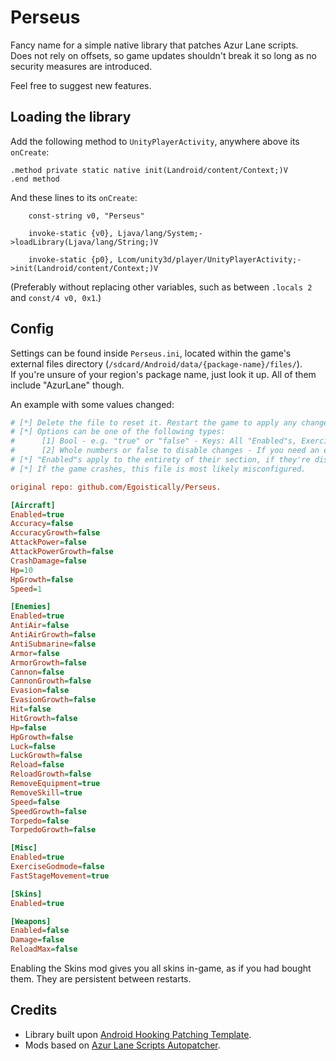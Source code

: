# Perseus
Fancy name for a simple native library that patches Azur Lane scripts.  
Does not rely on offsets, so game updates shouldn't break it so long as no security measures are introduced.

Feel free to suggest new features.

## Loading the library
Add the following method to `UnityPlayerActivity`, anywhere above its `onCreate`:
```smali
.method private static native init(Landroid/content/Context;)V
.end method
```
And these lines to its `onCreate`:
```smali
	const-string v0, "Perseus"

	invoke-static {v0}, Ljava/lang/System;->loadLibrary(Ljava/lang/String;)V

	invoke-static {p0}, Lcom/unity3d/player/UnityPlayerActivity;->init(Landroid/content/Context;)V
```
(Preferably without replacing other variables, such as between `.locals 2` and `const/4 v0, 0x1`.)

## Config
Settings can be found inside `Perseus.ini`, located within the game's external files directory (`/sdcard/Android/data/{package-name}/files/`).  
If you're unsure of your region's package name, just look it up. All of them include "AzurLane" though.

An example with some values changed:
```ini
# [*] Delete the file to reset it. Restart the game to apply any changes.
# [*] Options can be one of the following types:
#      [1] Bool - e.g. "true" or "false" - Keys: All "Enabled"s, ExerciseGodmode, FastStageMovement, RemoveEquipment and RemoveSkill.
#      [2] Whole numbers or false to disable changes - If you need an example you're five - Keys: All the ones not mentioned above.
# [*] "Enabled"s apply to the entirety of their section, if they're disabled everything will be.
# [*] If the game crashes, this file is most likely misconfigured.

original repo: github.com/Egoistically/Perseus.

[Aircraft]
Enabled=true
Accuracy=false
AccuracyGrowth=false
AttackPower=false
AttackPowerGrowth=false
CrashDamage=false
Hp=10
HpGrowth=false
Speed=1

[Enemies]
Enabled=true
AntiAir=false
AntiAirGrowth=false
AntiSubmarine=false
Armor=false
ArmorGrowth=false
Cannon=false
CannonGrowth=false
Evasion=false
EvasionGrowth=false
Hit=false
HitGrowth=false
Hp=false
HpGrowth=false
Luck=false
LuckGrowth=false
Reload=false
ReloadGrowth=false
RemoveEquipment=true
RemoveSkill=true
Speed=false
SpeedGrowth=false
Torpedo=false
TorpedoGrowth=false

[Misc]
Enabled=true
ExerciseGodmode=false
FastStageMovement=true

[Skins]
Enabled=true

[Weapons]
Enabled=false
Damage=false
ReloadMax=false
```
Enabling the Skins mod gives you all skins in-game, as if you had bought them. They are persistent between restarts.

## Credits
* Library built upon [Android Hooking Patching Template](https://github.com/LGLTeam/Android-Hooking-Patching-Template).
* Mods based on [Azur Lane Scripts Autopatcher](https://github.com/n0k0m3/Azur-Lane-Scripts-Autopatcher).